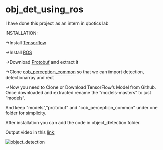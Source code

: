 # obj_det_using_ros
I have done this project as an intern in qbotics lab 

INSTALLATION:

   ->Install [Tensorflow](https://www.tensorflow.org/versions/r0.9/get_started/os_setup.html)
  
   ->Install [ROS](http://wiki.ros.org)
   
   ->Download [Protobuf](https://github.com/protocolbuffers/protobuf/releases) and extract it
   
   ->Clone [cob_perception_common](https://github.com/ipa-rmb/cob_perception_common.git) so that we can import detection, detectionarray and rect
   
   ->Now you need to Clone or Download TensorFlow’s Model from Github. Once downloaded and extracted rename the “models-masters” to just “models“.
   
   And keep "models","protobuf" and "cob_perception_common" under one folder for simplicity.

After installation you can add the code in object_detection folder.

Output video in this [link](https://youtu.be/5e8xUGkbBn8)

![object_detection](https://github.com/M-Ashmitha/object_detection_ros/blob/master/4chk9w.gif)


